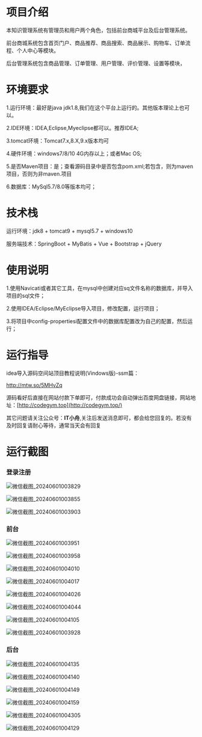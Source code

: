 # 项目介绍

本知识管理系统有管理员和用户两个角色，包括前台商城平台及后台管理系统。



前台商城系统包含首页门户、商品推荐、商品搜索、商品展示、购物车、订单流程、个人中心等模块。



后台管理系统包含商品管理、订单管理、用户管理、评价管理、设置等模块，





# 环境要求



1.运行环境：最好是java jdk1.8,我们在这个平台上运行的。其他版本理论上也可以。 

2.IDE环境：IDEA,Eclipse,Myeclipse都可以。推荐IDEA; 

3.tomcat环境：Tomcat7.x,8.X,9.x版本均可 

4.硬件环境：windows7/8/10 4G内存以上；或者Mac OS; 

5.是否Maven项目：是；查看源码目录中是否包含pom.xml;若包含，则为maven项目，否则为非maven.项目 

6.数据库：MySql5.7/8.0等版本均可；





# 技术栈



运行环境：jdk8 + tomcat9 + mysql5.7 + windows10

服务端技术：SpringBoot + MyBatis + Vue + Bootstrap + jQuery





# 使用说明





1.使用Navicati或者其它工具，在mysql中创建对应sq文件名称的数据库，并导入项目的sql文件； 

2.使用IDEA/Eclipse/MyEclipse导入项目，修改配置，运行项目； 

3.将项目中config-propertiesi配置文件中的数据库配置改为自己的配置，然后运行；





# 运行指导

idea导入源码空间站顶目教程说明(Vindows版)-ssm篇：

http://mtw.so/5MHvZq 

源码看好后直接在网站付款下单即可，付款成功会自动弹出百度网盘链接，网站地址：[http://codegym.top](http://codegym.top/)

其它问题请关注公众号：**IT小舟**,关注后发送消息即可，都会给您回复的。若没有及时回复请耐心等待，通常当天会有回复



# 运行截图

### 登录注册

![微信截图_20240601003829](https://gulimallcativen.oss-cn-shenzhen.aliyuncs.com/fdsfdddsddddghfgfffgdddfsshi/%E5%BE%AE%E4%BF%A1%E6%88%AA%E5%9B%BE_20240601003829.png)

![微信截图_20240601003855](https://gulimallcativen.oss-cn-shenzhen.aliyuncs.com/fdsfdddsddddghfgfffgdddfsshi/%E5%BE%AE%E4%BF%A1%E6%88%AA%E5%9B%BE_20240601003855.png)

![微信截图_20240601003903](https://gulimallcativen.oss-cn-shenzhen.aliyuncs.com/fdsfdddsddddghfgfffgdddfsshi/%E5%BE%AE%E4%BF%A1%E6%88%AA%E5%9B%BE_20240601003903.png)



### 前台



![微信截图_20240601003951](https://gulimallcativen.oss-cn-shenzhen.aliyuncs.com/fdsfdddsddddghfgfffgdddfsshi/%E5%BE%AE%E4%BF%A1%E6%88%AA%E5%9B%BE_20240601003951.png)

![微信截图_20240601003958](https://gulimallcativen.oss-cn-shenzhen.aliyuncs.com/fdsfdddsddddghfgfffgdddfsshi/%E5%BE%AE%E4%BF%A1%E6%88%AA%E5%9B%BE_20240601003958.png)

![微信截图_20240601004010](https://gulimallcativen.oss-cn-shenzhen.aliyuncs.com/fdsfdddsddddghfgfffgdddfsshi/%E5%BE%AE%E4%BF%A1%E6%88%AA%E5%9B%BE_20240601004010.png)

![微信截图_20240601004017](https://gulimallcativen.oss-cn-shenzhen.aliyuncs.com/fdsfdddsddddghfgfffgdddfsshi/%E5%BE%AE%E4%BF%A1%E6%88%AA%E5%9B%BE_20240601004017.png)

![微信截图_20240601004026](https://gulimallcativen.oss-cn-shenzhen.aliyuncs.com/fdsfdddsddddghfgfffgdddfsshi/%E5%BE%AE%E4%BF%A1%E6%88%AA%E5%9B%BE_20240601004026.png)

![微信截图_20240601004044](https://gulimallcativen.oss-cn-shenzhen.aliyuncs.com/fdsfdddsddddghfgfffgdddfsshi/%E5%BE%AE%E4%BF%A1%E6%88%AA%E5%9B%BE_20240601004044.png)

![微信截图_20240601004105](https://gulimallcativen.oss-cn-shenzhen.aliyuncs.com/fdsfdddsddddghfgfffgdddfsshi/%E5%BE%AE%E4%BF%A1%E6%88%AA%E5%9B%BE_20240601004105.png)

![微信截图_20240601003928](https://gulimallcativen.oss-cn-shenzhen.aliyuncs.com/fdsfdddsddddghfgfffgdddfsshi/%E5%BE%AE%E4%BF%A1%E6%88%AA%E5%9B%BE_20240601003928.png)





### 后台



![微信截图_20240601004135](https://gulimallcativen.oss-cn-shenzhen.aliyuncs.com/fdsfdddsddddghfgfffgdddfsshi/%E5%BE%AE%E4%BF%A1%E6%88%AA%E5%9B%BE_20240601004135.png)

![微信截图_20240601004140](https://gulimallcativen.oss-cn-shenzhen.aliyuncs.com/fdsfdddsddddghfgfffgdddfsshi/%E5%BE%AE%E4%BF%A1%E6%88%AA%E5%9B%BE_20240601004140.png)

![微信截图_20240601004149](https://gulimallcativen.oss-cn-shenzhen.aliyuncs.com/fdsfdddsddddghfgfffgdddfsshi/%E5%BE%AE%E4%BF%A1%E6%88%AA%E5%9B%BE_20240601004149.png)

![微信截图_20240601004159](https://gulimallcativen.oss-cn-shenzhen.aliyuncs.com/fdsfdddsddddghfgfffgdddfsshi/%E5%BE%AE%E4%BF%A1%E6%88%AA%E5%9B%BE_20240601004159.png)

![微信截图_20240601004305](https://gulimallcativen.oss-cn-shenzhen.aliyuncs.com/fdsfdddsddddghfgfffgdddfsshi/%E5%BE%AE%E4%BF%A1%E6%88%AA%E5%9B%BE_20240601004305.png)

![微信截图_20240601004129](https://gulimallcativen.oss-cn-shenzhen.aliyuncs.com/fdsfdddsddddghfgfffgdddfsshi/%E5%BE%AE%E4%BF%A1%E6%88%AA%E5%9B%BE_20240601004129.png)
